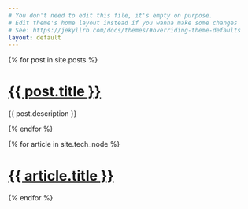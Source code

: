 ```yaml
---
# You don't need to edit this file, it's empty on purpose.
# Edit theme's home layout instead if you wanna make some changes
# See: https://jekyllrb.com/docs/themes/#overriding-theme-defaults
layout: default
---
```


<!-- <script src="//cdn.ckeditor.com/4.6.2/full-all/ckeditor.js"></script> -->

<!-- <script src="{{ site.url }}/assets/ckeditor/ckeditor.js"></script>

<textarea name="editor1"></textarea>

<script>
CKEDITOR.replace( 'editor1' ,{
});
CKEDITOR.editor.appendText("hello ");
CKEDITOR.editor.insertHtml('<a href="//www.so.com">link</a>'); -->
<!-- </script> -->
{% for post in site.posts %}
<div>
<h1> <a href="{{post.url | relative_url}}">{{ post.title }} </a></h1>
<p> {{ post.description }} </p>
</div>
{% endfor %}

{% for article in site.tech_node %}
<div>
<h1> <a href="{{article.url | relative_url}}">{{ article.title }} </a></h1>
</div>
{% endfor %}
